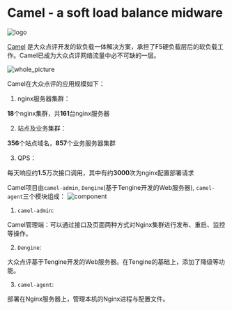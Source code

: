 Camel - a soft load balance midware
================

![logo](https://raw.githubusercontent.com/leonindy/camel/master/camel-admin/src/main/webapp/assets/images/camel_logo_blue.png)

[Camel](https://github.com/leonindy/camel) 是大众点评开发的软负载一体解决方案，承担了F5硬负载层后的软负载工作。Camel已成为大众点评网络流量中必不可缺的一层。

![whole_picture](https://raw.githubusercontent.com/leonindy/camel/master/camel-admin/src/main/webapp/assets/images/whole_picture.png)

Camel在大众点评的应用规模如下：

1. nginx服务器集群：

  **18**个nginx集群，共**161**台nginx服务器

2. 站点及业务集群：

  **356**个站点域名，**857**个业务服务器集群

3. QPS：

  每天响应约**1.5**万次接口调用，其中有约**3000**次为nginx配置部署请求


Camel项目由`camel-admin`, `Dengine`\(基于Tengine开发的Web服务器\), `camel-agent`三个模块组成：
![component](https://raw.githubusercontent.com/leonindy/camel/master/camel-admin/src/main/webapp/assets/images/component.png)

1. `camel-admin`:

  Camel管理端：可以通过接口及页面两种方式对Nginx集群进行发布、重启、监控等操作。

2. `Dengine`:

  大众点评基于Tengine开发的Web服务器。在Tengine的基础上，添加了降级等功能。

3. `camel-agent`:

  部署在Nginx服务器上，管理本机的Nginx进程与配置文件。